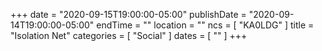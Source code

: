 +++
date = "2020-09-15T19:00:00-05:00"
publishDate = "2020-09-14T19:00:00-05:00"
endTime = ""
location = ""
ncs = [ "KA0LDG" ]
title = "Isolation Net"
categories = [ "Social" ]
dates = [ "" ]
+++
